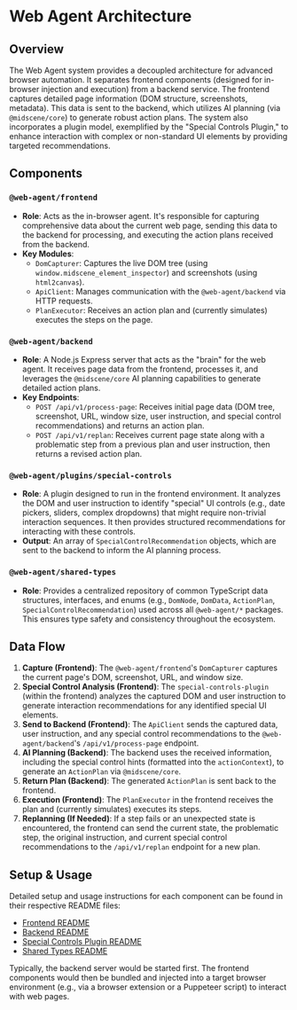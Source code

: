 # Web Agent Architecture

## Overview

The Web Agent system provides a decoupled architecture for advanced browser automation. It separates frontend components (designed for in-browser injection and execution) from a backend service. The frontend captures detailed page information (DOM structure, screenshots, metadata). This data is sent to the backend, which utilizes AI planning (via `@midscene/core`) to generate robust action plans. The system also incorporates a plugin model, exemplified by the "Special Controls Plugin," to enhance interaction with complex or non-standard UI elements by providing targeted recommendations.

## Components

### `@web-agent/frontend`
*   **Role**: Acts as the in-browser agent. It's responsible for capturing comprehensive data about the current web page, sending this data to the backend for processing, and executing the action plans received from the backend.
*   **Key Modules**:
    *   `DomCapturer`: Captures the live DOM tree (using `window.midscene_element_inspector`) and screenshots (using `html2canvas`).
    *   `ApiClient`: Manages communication with the `@web-agent/backend` via HTTP requests.
    *   `PlanExecutor`: Receives an action plan and (currently simulates) executes the steps on the page.

### `@web-agent/backend`
*   **Role**: A Node.js Express server that acts as the "brain" for the web agent. It receives page data from the frontend, processes it, and leverages the `@midscene/core` AI planning capabilities to generate detailed action plans.
*   **Key Endpoints**:
    *   `POST /api/v1/process-page`: Receives initial page data (DOM tree, screenshot, URL, window size, user instruction, and special control recommendations) and returns an action plan.
    *   `POST /api/v1/replan`: Receives current page state along with a problematic step from a previous plan and user instruction, then returns a revised action plan.

### `@web-agent/plugins/special-controls`
*   **Role**: A plugin designed to run in the frontend environment. It analyzes the DOM and user instruction to identify "special" UI controls (e.g., date pickers, sliders, complex dropdowns) that might require non-trivial interaction sequences. It then provides structured recommendations for interacting with these controls.
*   **Output**: An array of `SpecialControlRecommendation` objects, which are sent to the backend to inform the AI planning process.

### `@web-agent/shared-types`
*   **Role**: Provides a centralized repository of common TypeScript data structures, interfaces, and enums (e.g., `DomNode`, `DomData`, `ActionPlan`, `SpecialControlRecommendation`) used across all `@web-agent/*` packages. This ensures type safety and consistency throughout the ecosystem.

## Data Flow

1.  **Capture (Frontend)**: The `@web-agent/frontend`'s `DomCapturer` captures the current page's DOM, screenshot, URL, and window size.
2.  **Special Control Analysis (Frontend)**: The `special-controls-plugin` (within the frontend) analyzes the captured DOM and user instruction to generate interaction recommendations for any identified special UI elements.
3.  **Send to Backend (Frontend)**: The `ApiClient` sends the captured data, user instruction, and any special control recommendations to the `@web-agent/backend`'s `/api/v1/process-page` endpoint.
4.  **AI Planning (Backend)**: The backend uses the received information, including the special control hints (formatted into the `actionContext`), to generate an `ActionPlan` via `@midscene/core`.
5.  **Return Plan (Backend)**: The generated `ActionPlan` is sent back to the frontend.
6.  **Execution (Frontend)**: The `PlanExecutor` in the frontend receives the plan and (currently simulates) executes its steps.
7.  **Replanning (If Needed)**: If a step fails or an unexpected state is encountered, the frontend can send the current state, the problematic step, the original instruction, and current special control recommendations to the `/api/v1/replan` endpoint for a new plan.

## Setup & Usage

Detailed setup and usage instructions for each component can be found in their respective README files:
*   [Frontend README](./frontend/README.md)
*   [Backend README](./backend/README.md)
*   [Special Controls Plugin README](./plugins/special-controls/README.md)
*   [Shared Types README](./shared-types/README.md)

Typically, the backend server would be started first. The frontend components would then be bundled and injected into a target browser environment (e.g., via a browser extension or a Puppeteer script) to interact with web pages.

